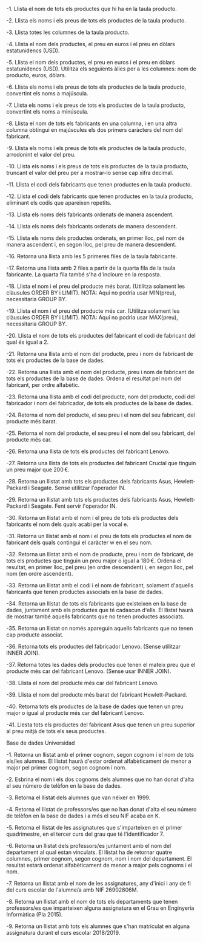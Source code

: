 -1. Llista el nom de tots els productes que hi ha en la taula producto.

-2. Llista els noms i els preus de tots els productes de la taula producto.

-3. Llista totes les columnes de la taula producto.

-4. Llista el nom dels productes, el preu en euros i el preu en dòlars estatunidencs (USD).

-5. Llista el nom dels productes, el preu en euros i el preu en dòlars estatunidencs (USD). Utilitza els seguïents àlies per a les columnes: nom de producto, euros, dòlars.

-6. Llista els noms i els preus de tots els productes de la taula producto, convertint els noms a majúscula.

-7. Llista els noms i els preus de tots els productes de la taula producto, convertint els noms a minúscula.

-8. Llista el nom de tots els fabricants en una columna, i en una altra columna obtingui en majúscules els dos primers caràcters del nom del fabricant.

-9. Llista els noms i els preus de tots els productes de la taula producto, arrodonint el valor del preu.

-10. Llista els noms i els preus de tots els productes de la taula producto, truncant el valor del preu per a mostrar-lo sense cap xifra decimal.

-11. Llista el codi dels fabricants que tenen productes en la taula producto.

-12. Llista el codi dels fabricants que tenen productes en la taula producto, eliminant els codis que apareixen repetits.

-13. Llista els noms dels fabricants ordenats de manera ascendent.

-14. Llista els noms dels fabricants ordenats de manera descendent.

-15. Llista els noms dels productes ordenats, en primer lloc, pel nom de manera ascendent i, en segon lloc, pel preu de manera descendent.

-16. Retorna una llista amb les 5 primeres files de la taula fabricante.

-17. Retorna una llista amb 2 files a partir de la quarta fila de la taula fabricante. La quarta fila també s'ha d'incloure en la resposta.

-18. Llista el nom i el preu del producte més barat. (Utilitza solament les clàusules ORDER BY i LIMIT). NOTA: Aquí no podria usar MIN(preu), necessitaria GROUP BY.

-19. Llista el nom i el preu del producte més car. (Utilitza solament les clàusules ORDER BY i LIMIT). NOTA: Aquí no podria usar MAX(preu), necessitaria GROUP BY.

-20. Llista el nom de tots els productes del fabricant el codi de fabricant del qual és igual a 2.

-21. Retorna una llista amb el nom del producte, preu i nom de fabricant de tots els productes de la base de dades.

-22. Retorna una llista amb el nom del producte, preu i nom de fabricant de tots els productes de la base de dades. Ordena el resultat pel nom del fabricant, per ordre alfabètic.

-23. Retorna una llista amb el codi del producte, nom del producte, codi del fabricador i nom del fabricador, de tots els productes de la base de dades.

-24. Retorna el nom del producte, el seu preu i el nom del seu fabricant, del producte més barat.

-25. Retorna el nom del producte, el seu preu i el nom del seu fabricant, del producte més car.

-26. Retorna una llista de tots els productes del fabricant Lenovo.

-27. Retorna una llista de tots els productes del fabricant Crucial que tinguin un preu major que 200 €.

-28. Retorna un llistat amb tots els productes dels fabricants Asus, Hewlett-Packard i Seagate. Sense utilitzar l'operador IN.

-29. Retorna un llistat amb tots els productes dels fabricants Asus, Hewlett-Packard i Seagate. Fent servir l'operador IN.

-30. Retorna un llistat amb el nom i el preu de tots els productes dels fabricants el nom dels quals acabi per la vocal e.

-31. Retorna un llistat amb el nom i el preu de tots els productes el nom de fabricant dels quals contingui el caràcter w en el seu nom.

-32. Retorna un llistat amb el nom de producte, preu i nom de fabricant, de tots els productes que tinguin un preu major o igual a 180 €. Ordena el resultat, en primer lloc, pel preu (en ordre descendent) i, en segon lloc, pel nom (en ordre ascendent).

-33. Retorna un llistat amb el codi i el nom de fabricant, solament d'aquells fabricants que tenen productes associats en la base de dades.

-34. Retorna un llistat de tots els fabricants que existeixen en la base de dades, juntament amb els productes que té cadascun d'ells. El llistat haurà de mostrar també aquells fabricants que no tenen productes associats.

-35. Retorna un llistat on només apareguin aquells fabricants que no tenen cap producte associat.

-36. Retorna tots els productes del fabricador Lenovo. (Sense utilitzar INNER JOIN).

-37. Retorna totes les dades dels productes que tenen el mateix preu que el producte més car del fabricant Lenovo. (Sense usar INNER JOIN).

-38. Llista el nom del producte més car del fabricant Lenovo.

-39. Llista el nom del producte més barat del fabricant Hewlett-Packard.

-40. Retorna tots els productes de la base de dades que tenen un preu major o igual al producte més car del fabricant Lenovo.

-41. Llesta tots els productes del fabricant Asus que tenen un preu superior al preu mitjà de tots els seus productes.

Base de dades Universidad

-1. Retorna un llistat amb el primer cognom, segon cognom i el nom de tots els/les alumnes. El llistat haurà d'estar ordenat alfabèticament de menor a major pel primer cognom, segon cognom i nom.

-2. Esbrina el nom i els dos cognoms dels alumnes que no han donat d'alta el seu número de telèfon en la base de dades.

-3. Retorna el llistat dels alumnes que van néixer en 1999.

-4. Retorna el llistat de professors/es que no han donat d'alta el seu número de telèfon en la base de dades i a més el seu NIF acaba en K.

-5. Retorna el llistat de les assignatures que s'imparteixen en el primer quadrimestre, en el tercer curs del grau que té l'identificador 7.

-6. Retorna un llistat dels professors/es juntament amb el nom del departament al qual estan vinculats. El llistat ha de retornar quatre columnes, primer cognom, segon cognom, nom i nom del departament. El resultat estarà ordenat alfabèticament de menor a major pels cognoms i el nom.

-7. Retorna un llistat amb el nom de les assignatures, any d'inici i any de fi del curs escolar de l'alumne/a amb NIF 26902806M.

-8. Retorna un llistat amb el nom de tots els departaments que tenen professors/es que imparteixen alguna assignatura en el Grau en Enginyeria Informàtica (Pla 2015).

-9. Retorna un llistat amb tots els alumnes que s'han matriculat en alguna assignatura durant el curs escolar 2018/2019.
